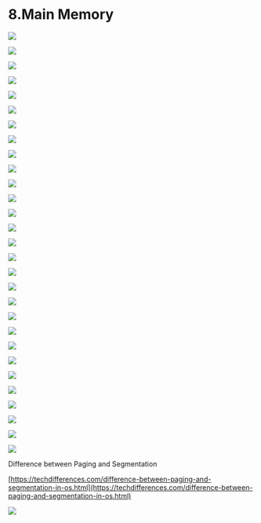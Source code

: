 # 8.Main Memory

![](../.gitbook/assets/image%20%2886%29.png)

![](../.gitbook/assets/image%20%28122%29.png)

![](../.gitbook/assets/image%20%2871%29.png)

![](../.gitbook/assets/image%20%28128%29.png)

![](../.gitbook/assets/image%20%28100%29.png)

![](../.gitbook/assets/image%20%2849%29.png)

![](../.gitbook/assets/image%20%2898%29.png)

![](../.gitbook/assets/image%20%2834%29.png)

![](../.gitbook/assets/image%20%28108%29.png)

![](../.gitbook/assets/image%20%2869%29.png)

![](../.gitbook/assets/image%20%2840%29.png)

![](../.gitbook/assets/image%20%28126%29.png)

![](../.gitbook/assets/image%20%2838%29.png)

![](../.gitbook/assets/image%20%28110%29.png)

![](../.gitbook/assets/image%20%28160%29.png)

![](../.gitbook/assets/image%20%28121%29.png)

![](../.gitbook/assets/image%20%2892%29.png)

![](../.gitbook/assets/image%20%2811%29.png)

![](../.gitbook/assets/image%20%28137%29.png)

![](../.gitbook/assets/image%20%2845%29.png)

![](../.gitbook/assets/image%20%28112%29.png)

![](../.gitbook/assets/image%20%2828%29.png)

![](../.gitbook/assets/image%20%285%29.png)

![](../.gitbook/assets/image%20%28105%29.png)



![](../.gitbook/assets/image%20%2835%29.png)

![](../.gitbook/assets/image%20%28116%29.png)

![](../.gitbook/assets/image%20%28135%29.png)



![](../.gitbook/assets/image%20%2818%29.png)



![](../.gitbook/assets/image%20%28115%29.png)



Difference between Paging and Segmentation 

[https://techdifferences.com/difference-between-paging-and-segmentation-in-os.html](https://techdifferences.com/difference-between-paging-and-segmentation-in-os.html)

![](../.gitbook/assets/image%20%2879%29.png)















